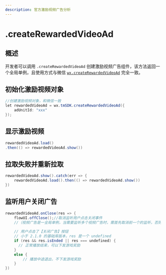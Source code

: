 ```yaml
---
description: 官方激励视频广告分析
---
```


# .createRewardedVideoAd

## 概述

开发者可以调用 `.createRewardedVideoAd` 创建激励视频广告组件，该方法返回一个全局单例，且使用方式与微信 [`wx.createRewardedVideoAd`](https://developers.weixin.qq.com/minigame/dev/api/ad/wx.createRewardedVideoAd.html) 完全一致。

## **初始化激励视频对象**

```java
//创建激励视频对象，和微信一致
let rewardedVideoAd = wx.tmSDK.createRewardedVideoAd({
    adUnitId: "xxx"
});
```

## **显示激励视频**

```java
rewardedVideoAd.load()
.then(() => rewardedVideoAd.show())
```

## **拉取失败并重新拉取**

```java
rewardedVideoAd.show().catch(err => {
    rewardedVideoAd.load().then(() => rewardedVideoAd.show())
})
```

## **监听用户关闭广告**

```java
rewardedVideoAd.onClose(res => {
    flowUI.offClose();//取消监听用户点击关闭事件
    //（视频广告是一全局单例，当需要监听多个视频广告时，需首先取消前一个的监听，否则下发奖励可能异常）
    
    // 用户点击了【关闭广告】按钮
    // 小于 2.1.0 的基础库版本，res 是一个 undefined
    if (res && res.isEnded || res === undefined) {
      // 正常播放结束，可以下发游戏奖励
    }
    else {
        // 播放中途退出，不下发游戏奖励
    }
})
```

